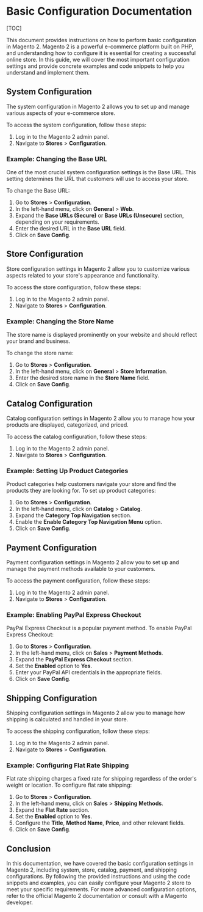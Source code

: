 # Basic Configuration Documentation

[TOC]

This document provides instructions on how to perform basic configuration in Magento 2. Magento 2 is a powerful
e-commerce platform built on PHP, and understanding how to configure it is essential for creating a successful online
store. In this guide, we will cover the most important configuration settings and provide concrete examples and code
snippets to help you understand and implement them.

## System Configuration

The system configuration in Magento 2 allows you to set up and manage various aspects of your e-commerce store.

To access the system configuration, follow these steps:

1. Log in to the Magento 2 admin panel.
2. Navigate to **Stores** > **Configuration**.

### Example: Changing the Base URL

One of the most crucial system configuration settings is the Base URL. This setting determines the URL that customers
will use to access your store.

To change the Base URL:

1. Go to **Stores** > **Configuration**.
2. In the left-hand menu, click on **General** > **Web**.
3. Expand the **Base URLs (Secure)** or **Base URLs (Unsecure)** section, depending on your requirements.
4. Enter the desired URL in the **Base URL** field.
5. Click on **Save Config**.

## Store Configuration

Store configuration settings in Magento 2 allow you to customize various aspects related to your store's appearance and
functionality.

To access the store configuration, follow these steps:

1. Log in to the Magento 2 admin panel.
2. Navigate to **Stores** > **Configuration**.

### Example: Changing the Store Name

The store name is displayed prominently on your website and should reflect your brand and business.

To change the store name:

1. Go to **Stores** > **Configuration**.
2. In the left-hand menu, click on **General** > **Store Information**.
3. Enter the desired store name in the **Store Name** field.
4. Click on **Save Config**.

## Catalog Configuration

Catalog configuration settings in Magento 2 allow you to manage how your products are displayed, categorized, and
priced.

To access the catalog configuration, follow these steps:

1. Log in to the Magento 2 admin panel.
2. Navigate to **Stores** > **Configuration**.

### Example: Setting Up Product Categories

Product categories help customers navigate your store and find the products they are looking for. To set up product
categories:

1. Go to **Stores** > **Configuration**.
2. In the left-hand menu, click on **Catalog** > **Catalog**.
3. Expand the **Category Top Navigation** section.
4. Enable the **Enable Category Top Navigation Menu** option.
5. Click on **Save Config**.

## Payment Configuration

Payment configuration settings in Magento 2 allow you to set up and manage the payment methods available to your
customers.

To access the payment configuration, follow these steps:

1. Log in to the Magento 2 admin panel.
2. Navigate to **Stores** > **Configuration**.

### Example: Enabling PayPal Express Checkout

PayPal Express Checkout is a popular payment method. To enable PayPal Express Checkout:

1. Go to **Stores** > **Configuration**.
2. In the left-hand menu, click on **Sales** > **Payment Methods**.
3. Expand the **PayPal Express Checkout** section.
4. Set the **Enabled** option to **Yes**.
5. Enter your PayPal API credentials in the appropriate fields.
6. Click on **Save Config**.

## Shipping Configuration

Shipping configuration settings in Magento 2 allow you to manage how shipping is calculated and handled in your store.

To access the shipping configuration, follow these steps:

1. Log in to the Magento 2 admin panel.
2. Navigate to **Stores** > **Configuration**.

### Example: Configuring Flat Rate Shipping

Flat rate shipping charges a fixed rate for shipping regardless of the order's weight or location. To configure flat
rate shipping:

1. Go to **Stores** > **Configuration**.
2. In the left-hand menu, click on **Sales** > **Shipping Methods**.
3. Expand the **Flat Rate** section.
4. Set the **Enabled** option to **Yes**.
5. Configure the **Title**, **Method Name**, **Price**, and other relevant fields.
6. Click on **Save Config**.

## Conclusion

In this documentation, we have covered the basic configuration settings in Magento 2, including system, store, catalog,
payment, and shipping configurations. By following the provided instructions and using the code snippets and examples,
you can easily configure your Magento 2 store to meet your specific requirements. For more advanced configuration
options, refer to the official Magento 2 documentation or consult with a Magento developer.
